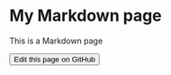 
# My Markdown page

This is a Markdown page

<a href="https://github.com/sridhar00cb/docu-edit/blob/docusaurus-editor/src/pages/my-markdown-page.md" target="_blank" rel="noopener noreferrer">
  <button>Edit this page on GitHub</button>
</a>
